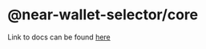 # @near-wallet-selector/core

Link to docs can be found [here](https://docs.near.org/tools/near-wallet-selector/core)
